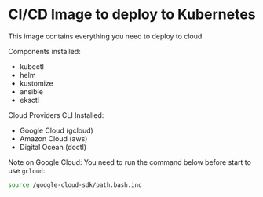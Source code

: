 # CI/CD Image to deploy to Kubernetes 

This image contains everything you need to deploy to cloud.

Components installed:

- kubectl
- helm
- kustomize
- ansible
- eksctl

Cloud Providers CLI Installed:

- Google Cloud (gcloud)
- Amazon Cloud (aws)
- Digital Ocean (doctl)

Note on Google Cloud: You need to run the command below before start to use `gcloud`:

```bash
source /google-cloud-sdk/path.bash.inc 
```
